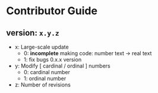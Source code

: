 # Contributor Guide
## version: ```x.y.z```
* x: Large-scale update
  * 0: **incomplete** making code: number text -> real text
  * 1: fix bugs 0.x.x version
* y: Modify [ cardinal / ordinal ] numbers
  * 0: cardinal number
  * 1: ordinal number
* z: Number of revisions

